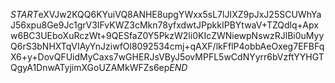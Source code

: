 $START$eXVJw2KQQ6KYuiVQ8ANHE8upgYWxx5sL7lJIXZ9pJxJ25SCUWhYaJ56xpu8Ge9Jc1grV3IFvKWZ3cMkn78yfxdwtJPpkkIPBYtwaV+TZQdlq+Apxw6BC3UEboXuRczWt+9QESfaZ0Y5PkzW2li0KIcZWNiewpNswzRJlBi0uMyyQ6rS3bNHXTqVIAyYnJziwfOl8092534cmj+qAXF/lkFflP4obbAeOxeg7EFBFqX6+y+DovQFUidMyCaxs7wGHERJsVByJ5ovMPFL5wCdNYyrr6bVzftYYHGTQgyA1DnwATyjimXGoUZAMkWFZs6ep$END$
